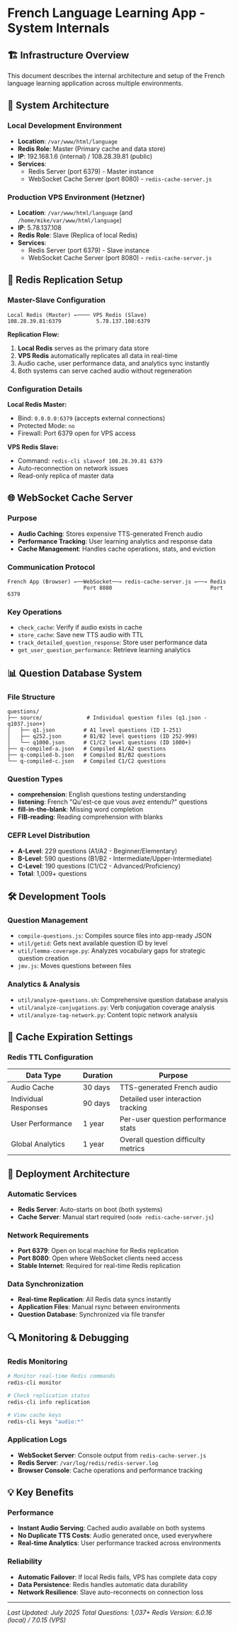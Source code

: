 # French Language Learning App - System Internals

## 🏗️ Infrastructure Overview

This document describes the internal architecture and setup of the French language learning application across multiple environments.

## 📍 System Architecture

### Local Development Environment
- **Location**: `/var/www/html/language`
- **Redis Role**: Master (Primary cache and data store)
- **IP**: 192.168.1.6 (internal) / 108.28.39.81 (public)
- **Services**: 
  - Redis Server (port 6379) - Master instance
  - WebSocket Cache Server (port 8080) - `redis-cache-server.js`

### Production VPS Environment (Hetzner)
- **Location**: `/var/www/html/language` (and `/home/mike/var/www/html/language`)
- **IP**: 5.78.137.108
- **Redis Role**: Slave (Replica of local Redis)
- **Services**:
  - Redis Server (port 6379) - Slave instance
  - WebSocket Cache Server (port 8080) - `redis-cache-server.js`

## 🔄 Redis Replication Setup

### Master-Slave Configuration
```
Local Redis (Master) ←──── VPS Redis (Slave)
108.28.39.81:6379           5.78.137.108:6379
```

**Replication Flow:**
1. **Local Redis** serves as the primary data store
2. **VPS Redis** automatically replicates all data in real-time
3. Audio cache, user performance data, and analytics sync instantly
4. Both systems can serve cached audio without regeneration

### Configuration Details

**Local Redis Master:**
- Bind: `0.0.0.0:6379` (accepts external connections)
- Protected Mode: `no`
- Firewall: Port 6379 open for VPS access

**VPS Redis Slave:**
- Command: `redis-cli slaveof 108.28.39.81 6379`
- Auto-reconnection on network issues
- Read-only replica of master data

## 🌐 WebSocket Cache Server

### Purpose
- **Audio Caching**: Stores expensive TTS-generated French audio
- **Performance Tracking**: User learning analytics and response data
- **Cache Management**: Handles cache operations, stats, and eviction

### Communication Protocol
```
French App (Browser) ←──WebSocket──→ redis-cache-server.js ←──→ Redis
                        Port 8080                               Port 6379
```

### Key Operations
- `check_cache`: Verify if audio exists in cache
- `store_cache`: Save new TTS audio with TTL
- `track_detailed_question_response`: Store user performance data
- `get_user_question_performance`: Retrieve learning analytics

## 📊 Question Database System

### File Structure
```
questions/
├── source/              # Individual question files (q1.json - q1037.json+)
│   ├── q1.json         # A1 level questions (ID 1-251)
│   ├── q252.json       # B1/B2 level questions (ID 252-999)
│   └── q1000.json      # C1/C2 level questions (ID 1000+)
├── q-compiled-a.json   # Compiled A1/A2 questions
├── q-compiled-b.json   # Compiled B1/B2 questions
└── q-compiled-c.json   # Compiled C1/C2 questions
```

### Question Types
- **comprehension**: English questions testing understanding
- **listening**: French "Qu'est-ce que vous avez entendu?" questions
- **fill-in-the-blank**: Missing word completion
- **FIB-reading**: Reading comprehension with blanks

### CEFR Level Distribution
- **A-Level**: 229 questions (A1/A2 - Beginner/Elementary)
- **B-Level**: 590 questions (B1/B2 - Intermediate/Upper-Intermediate)  
- **C-Level**: 190 questions (C1/C2 - Advanced/Proficiency)
- **Total**: 1,009+ questions

## 🛠️ Development Tools

### Question Management
- `compile-questions.js`: Compiles source files into app-ready JSON
- `util/getid`: Gets next available question ID by level
- `util/lemma-coverage.py`: Analyzes vocabulary gaps for strategic question creation
- `jmv.js`: Moves questions between files

### Analytics & Analysis
- `util/analyze-questions.sh`: Comprehensive question database analysis
- `util/analyze-conjugations.py`: Verb conjugation coverage analysis
- `util/analyze-tag-network.py`: Content topic network analysis

## 🔧 Cache Expiration Settings

### Redis TTL Configuration
| Data Type | Duration | Purpose |
|-----------|----------|---------|
| Audio Cache | 30 days | TTS-generated French audio |
| Individual Responses | 90 days | Detailed user interaction tracking |
| User Performance | 1 year | Per-user question performance stats |
| Global Analytics | 1 year | Overall question difficulty metrics |

## 🚀 Deployment Architecture

### Automatic Services
- **Redis Server**: Auto-starts on boot (both systems)
- **Cache Server**: Manual start required (`node redis-cache-server.js`)

### Network Requirements
- **Port 6379**: Open on local machine for Redis replication
- **Port 8080**: Open where WebSocket clients need access
- **Stable Internet**: Required for real-time Redis replication

### Data Synchronization
- **Real-time Replication**: All Redis data syncs instantly
- **Application Files**: Manual rsync between environments
- **Question Database**: Synchronized via file transfer

## 🔍 Monitoring & Debugging

### Redis Monitoring
```bash
# Monitor real-time Redis commands
redis-cli monitor

# Check replication status
redis-cli info replication

# View cache keys
redis-cli keys "audio:*"
```

### Application Logs
- **WebSocket Server**: Console output from `redis-cache-server.js`
- **Redis Server**: `/var/log/redis/redis-server.log`
- **Browser Console**: Cache operations and performance tracking

## 💡 Key Benefits

### Performance
- **Instant Audio Serving**: Cached audio available on both systems
- **No Duplicate TTS Costs**: Audio generated once, used everywhere
- **Real-time Analytics**: User performance tracked across environments

### Reliability
- **Automatic Failover**: If local Redis fails, VPS has complete data copy
- **Data Persistence**: Redis handles automatic data durability
- **Network Resilience**: Slave auto-reconnects on connection loss

---

*Last Updated: July 2025*
*Total Questions: 1,037+*
*Redis Version: 6.0.16 (local) / 7.0.15 (VPS)*